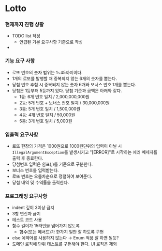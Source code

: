 # Lotto
### 현재까지 진행 상황
* TODO list 작성
  * 언급된 기본 요구사항 기준으로 작성
* 

### 기능 요구 사항
- 로또 번호의 숫자 범위는 1~45까지이다.
- 1개의 로또를 발행할 때 중복되지 않는 6개의 숫자를 뽑는다.
- 당첨 번호 추첨 시 중복되지 않는 숫자 6개와 보너스 번호 1개를 뽑는다.
- 당첨은 1등부터 5등까지 있다. 당첨 기준과 금액은 아래와 같다.
    - 1등: 6개 번호 일치 / 2,000,000,000원
    - 2등: 5개 번호 + 보너스 번호 일치 / 30,000,000원
    - 3등: 5개 번호 일치 / 1,500,000원
    - 4등: 4개 번호 일치 / 50,000원
    - 5등: 3개 번호 일치 / 5,000원

### 입출력 요구사항
* 로또 한장의 가격은 1000원으로 1000원단위의 입력이 아닐 시  `IllegalArgumentException`를 발생시키고 "[ERROR]"로 시작하는 에러 메세지를 출력 후 종료한다.
* 당첨번호 입력은 쉼표(,)를 기준으로 구분한다.
* 보너스 번호를 입력받는다.
* 로또 번호는 오름차순으로 정렬하여 보여준다.
* 당첨 내역 및 수익률을 출력한다.

### 프로그래밍 요구사항
+ indent 깊이 3이상 금지
+ 3항 연산자 금지
+ 테스트 코드 사용
+ 함수 길이가 15라인을 넘어가지 않도록
  + 함수(또는 메서드)가 한가지 일만 잘 하도록 구현
+ else 예약어를 사용하지 않는다 → Enum 적용 잘 하면 될듯?
+ 도메인 로직에 단위 테스트를 구현해야 한다. UI 로직은 제외
